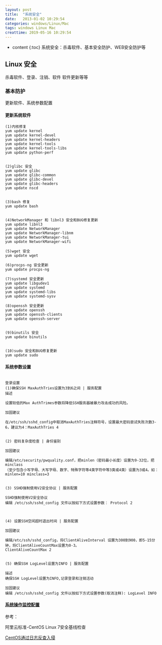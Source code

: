 ```yaml
---
layout: post
title:  "系统安全"
date:   2013-01-02 10:29:54
categories: windows/Linux/Mac
tags: windows Linux Mac
creattime: 2019-05-16 10:29:54
---
```


* content
{:toc}
系统安全：杀毒软件、基本安全防护、WEB安全防护等


## Linux 安全

杀毒软件、登录、注销、软件 软件更新等等

### 基本防护

更新软件、系统参数配置

#### 更新系统软件

```
(1)内核修复
yum update kernel
yum update kernel-devel
yum update kernel-headers
yum update kernel-tools
yum update kernel-tools-libs
yum update python-perf


(2)glibc 安全
yum update glibc
yum update glibc-common
yum update glibc-devel
yum update glibc-headers
yum update nscd


(3)bash 修复
yum update bash


(4)NetworkManager 和 libnl3 安全和BUG修复更新
yum update libnl3
yum update NetworkManager
yum update NetworkManager-libnm
yum update NetworkManager-tui
yum update NetworkManager-wifi

(5)wget 安全 
yum update wget

(6)procps-ng 安全更新
yum update procps-ng    

(7)systemd 安全更新
yum update libgudev1
yum update systemd
yum update systemd-libs
yum update systemd-sysv

(8)openssh 安全更新
yum update openssh
yum update openssh-clients
yum update openssh-server


(9)binutils 安全
yum update binutils


(10)sudo 安全和BUG修复更新
yum update sudo

```

#### 系统参数设置

```

登录设置
(1)确保SSH MaxAuthTries设置为3到6之间 | 服务配置
描述

设置较低的Max AuthTrimes参数将降低SSH服务器被暴力攻击成功的风险。

加固建议

在/etc/ssh/sshd_config中取消MaxAuthTries注释符号，设置最大密码尝试失败次数3-6，建议为4：MaxAuthTries 4


(2) 密码复杂度检查 | 身份鉴别

加固建议

编辑/etc/security/pwquality.conf，把minlen（密码最小长度）设置为9-32位，把minclass
（至少包含小写字母、大写字母、数字、特殊字符等4类字符中等3类或4类）设置为3或4。如： minlen=10 minclass=3


(3) SSHD强制使用V2安全协议 | 服务配置

SSHD强制使用V2安全协议
编辑 /etc/ssh/sshd_config 文件以按如下方式设置参数： Protocol 2



(4) 设置SSH空闲超时退出时间 | 服务配置

加固建议

编辑/etc/ssh/sshd_config，将ClientAliveInterval 设置为300到900，即5-15分钟，将ClientAliveCountMax设置为0-3。
ClientAliveCountMax 2


(5) 确保SSH LogLevel设置为INFO | 服务配置

描述
确保SSH LogLevel设置为INFO,记录登录和注销活动

加固建议
编辑 /etc/ssh/sshd_config 文件以按如下方式设置参数(取消注释): LogLevel INFO

```

#### [系统操作监控配置](https://www.landui.com/help/show-2714.html)



参考：

阿里云标准-CentOS Linux 7安全基线检查

[CentOS通过日志反查入侵](https://www.landui.com/help/show-2714.html)
